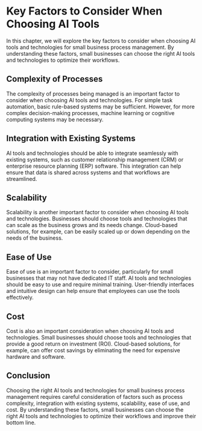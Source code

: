Key Factors to Consider When Choosing AI Tools
==============================================================================================================================

In this chapter, we will explore the key factors to consider when choosing AI tools and technologies for small business process management. By understanding these factors, small businesses can choose the right AI tools and technologies to optimize their workflows.

Complexity of Processes
-----------------------

The complexity of processes being managed is an important factor to consider when choosing AI tools and technologies. For simple task automation, basic rule-based systems may be sufficient. However, for more complex decision-making processes, machine learning or cognitive computing systems may be necessary.

Integration with Existing Systems
---------------------------------

AI tools and technologies should be able to integrate seamlessly with existing systems, such as customer relationship management (CRM) or enterprise resource planning (ERP) software. This integration can help ensure that data is shared across systems and that workflows are streamlined.

Scalability
-----------

Scalability is another important factor to consider when choosing AI tools and technologies. Businesses should choose tools and technologies that can scale as the business grows and its needs change. Cloud-based solutions, for example, can be easily scaled up or down depending on the needs of the business.

Ease of Use
-----------

Ease of use is an important factor to consider, particularly for small businesses that may not have dedicated IT staff. AI tools and technologies should be easy to use and require minimal training. User-friendly interfaces and intuitive design can help ensure that employees can use the tools effectively.

Cost
----

Cost is also an important consideration when choosing AI tools and technologies. Small businesses should choose tools and technologies that provide a good return on investment (ROI). Cloud-based solutions, for example, can offer cost savings by eliminating the need for expensive hardware and software.

Conclusion
----------

Choosing the right AI tools and technologies for small business process management requires careful consideration of factors such as process complexity, integration with existing systems, scalability, ease of use, and cost. By understanding these factors, small businesses can choose the right AI tools and technologies to optimize their workflows and improve their bottom line.
